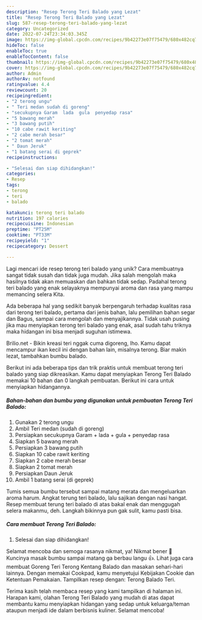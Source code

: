 ```yaml
---
description: "Resep Terong Teri Balado yang Lezat"
title: "Resep Terong Teri Balado yang Lezat"
slug: 587-resep-terong-teri-balado-yang-lezat
category: Uncategorized
date: 2022-07-24T23:34:03.345Z
image: https://img-global.cpcdn.com/recipes/9b42273e07f75479/680x482cq70/terong-teri-balado-foto-resep-utama.jpg
hideToc: false
enableToc: true
enableTocContent: false
thumbnail: https://img-global.cpcdn.com/recipes/9b42273e07f75479/680x482cq70/terong-teri-balado-foto-resep-utama.jpg
cover: https://img-global.cpcdn.com/recipes/9b42273e07f75479/680x482cq70/terong-teri-balado-foto-resep-utama.jpg
author: Admin
authorAv: notfound
ratingvalue: 4.4
reviewcount: 20
recipeingredient:
- "2 terong ungu"
- " Teri medan sudah di goreng"
- "secukupnya Garam  lada  gula  penyedap rasa"
- "5 bawang merah"
- "3 bawang putih"
- "10 cabe rawit keriting"
- "2 cabe merah besar"
- "2 tomat merah"
- " Daun Jeruk"
- "1 batang serai di geprek"
recipeinstructions:

- "Selesai dan siap dihidangkan!"
categories:
- Resep
tags:
- terong
- teri
- balado

katakunci: terong teri balado 
nutrition: 197 calories
recipecuisine: Indonesian
preptime: "PT25M"
cooktime: "PT33M"
recipeyield: "1"
recipecategory: Dessert

---
```





Lagi mencari ide resep terong teri balado yang unik? Cara membuatnya sangat tidak susah dan tidak juga mudah. Jika salah mengolah maka hasilnya tidak akan memuaskan dan bahkan tidak sedap. Padahal terong teri balado yang enak selayaknya mempunyai aroma dan rasa yang mampu memancing selera Kita.





Ada beberapa hal yang sedikit banyak berpengaruh terhadap kualitas rasa dari terong teri balado, pertama dari jenis bahan, lalu pemilihan bahan segar dan Bagus, sampai cara mengolah dan menyajikannya. Tidak usah pusing jika mau menyiapkan terong teri balado yang enak,      asal sudah tahu triknya maka hidangan ini bisa menjadi suguhan istimewa.














Brilio.net - Bikin kreasi teri nggak cuma digoreng, lho. Kamu dapat mencampur ikan kecil ini dengan bahan lain, misalnya terong. Biar makin lezat, tambahkan bumbu balado.






Berikut ini ada beberapa tips dan trik praktis untuk membuat terong teri balado yang siap dikreasikan. Kamu dapat menyiapkan Terong Teri Balado memakai 10 bahan dan 0 langkah pembuatan. Berikut ini cara untuk menyiapkan hidangannya.

<!--inarticleads1-->

##### Bahan-bahan dan bumbu yang digunakan untuk pembuatan Terong Teri Balado:

1. Gunakan 2 terong ungu
1. Ambil  Teri medan (sudah di goreng)
1. Persiapkan secukupnya Garam + lada + gula + penyedap rasa
1. Siapkan 5 bawang merah
1. Persiapkan 3 bawang putih
1. Siapkan 10 cabe rawit keriting
1. Siapkan 2 cabe merah besar
1. Siapkan 2 tomat merah
1. Persiapkan  Daun Jeruk
1. Ambil 1 batang serai (di geprek)


Tumis semua bumbu tersebut sampai matang merata dan mengeluarkan aroma harum. Angkat terung teri balado, lalu sajikan dengan nasi hangat. Resep membuat terung teri balado di atas bakal enak dan menggugah selera makanmu, deh. Langkah bikinnya pun gak sulit, kamu pasti bisa. 

<!--inarticleads2-->

##### Cara membuat Terong Teri Balado:


1. Selesai dan siap dihidangkan!

Selamat mencoba dan semoga rasanya nikmat, ya! Nikmat bener 🤤 Kuncinya masak bumbu sampai matang ga berbau langu 👍. Lihat juga cara membuat Goreng Teri Terong Kentang Balado dan masakan sehari-hari lainnya. Dengan memakai Cookpad, kamu menyetujui Kebijakan Cookie dan Ketentuan Pemakaian. Tampilkan resep dengan: Terong Balado Teri. 

Terima kasih telah membaca resep yang kami tampilkan di halaman ini. Harapan kami, olahan Terong Teri Balado yang mudah di atas dapat membantu kamu menyiapkan hidangan yang sedap untuk keluarga/teman ataupun menjadi ide dalam berbisnis kuliner. Selamat mencoba!
